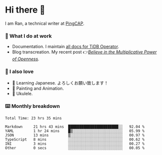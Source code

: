 # Hi there 👋

I am Ran, a technical writer at [PingCAP](https://pingcap.com/).

### 📝 What I do at work

- Documentation. I maintain [all docs for TiDB Operator](https://github.com/pingcap/docs-tidb-operator).
- Blog transcreation. My recent post 👉[*Believe in the Multiplicative Power of Openness*](https://pingcap.com/blog/believe-in-the-multiplicative-power-of-openness-open-source-community).

### 🤠 I also love

- 💬 Learning Japanese. よろしくお願い致します！
- 🎨 Painting and Animation.
- 🎵 Ukulele.

### ⌨️ Monthly breakdown

<!--START_SECTION:waka-->

```text
Total Time: 23 hrs 35 mins

Markdown     21 hrs 43 mins  ███████████████████████░░   92.04 %
YAML         1 hr 24 mins    █▒░░░░░░░░░░░░░░░░░░░░░░░   05.99 %
JSON         13 mins         ▒░░░░░░░░░░░░░░░░░░░░░░░░   00.97 %
TypeScript   8 mins          ░░░░░░░░░░░░░░░░░░░░░░░░░   00.62 %
INI          3 mins          ░░░░░░░░░░░░░░░░░░░░░░░░░   00.27 %
Other        0 secs          ░░░░░░░░░░░░░░░░░░░░░░░░░   00.05 %
```

<!--END_SECTION:waka-->
